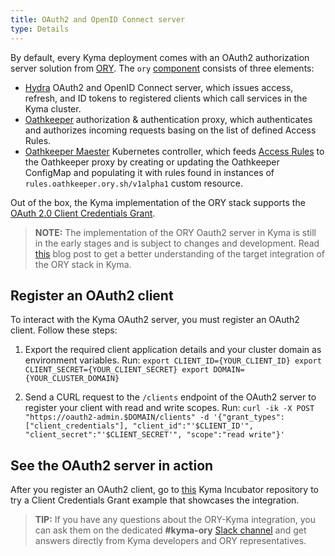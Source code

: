```yaml
---
title: OAuth2 and OpenID Connect server
type: Details
---
```


By default, every Kyma deployment comes with an OAuth2 authorization server solution from [ORY](https://www.ory.sh/). The `ory` [component](https://github.com/kyma-project/kyma/tree/master/resources/ory) consists of three elements:

- [Hydra](https://github.com/ory/hydra) OAuth2 and OpenID Connect server, which issues access, refresh, and ID tokens to registered clients which call services in the Kyma cluster.
- [Oathkeeper](https://github.com/ory/oathkeeper) authorization & authentication proxy, which authenticates and authorizes incoming requests basing on the list of defined Access Rules.
- [Oathkeeper Maester](https://github.com/ory/oathkeeper-maester) Kubernetes controller, which feeds [Access Rules](https://www.ory.sh/docs/oathkeeper/api-access-rules) to the Oathkeeper proxy by creating or updating the Oathkeeper ConfigMap and populating it with rules found in instances of `rules.oathkeeper.ory.sh/v1alpha1` custom resource.

Out of the box, the Kyma implementation of the ORY stack supports the [OAuth 2.0 Client Credentials Grant](https://www.oauth.com/oauth2-servers/access-tokens/client-credentials/).

>**NOTE:** The implementation of the ORY Oauth2 server in Kyma is still in the early stages and is subject to changes and development. Read [this](https://kyma-project.io/blog/2019/7/31/kyma-collaboration-with-ory/) blog post to get a better understanding of the target integration of the ORY stack in Kyma.

## Register an OAuth2 client

To interact with the Kyma OAuth2 server, you must register an OAuth2 client. Follow these steps:

  1. Export the required client application details and your cluster domain as environment variables. Run:
    ```
    export CLIENT_ID={YOUR_CLIENT_ID}
    export CLIENT_SECRET={YOUR_CLIENT_SECRET}
    export DOMAIN={YOUR_CLUSTER_DOMAIN}
    ```

  2. Send a CURL request to the `/clients` endpoint of the OAuth2 server to register your client with read and write scopes. Run:
    ```
    curl -ik -X POST "https://oauth2-admin.$DOMAIN/clients" -d '{"grant_types":["client_credentials"], "client_id":"'$CLIENT_ID'", "client_secret":"'$CLIENT_SECRET'", "scope":"read write"}'
    ```

## See the OAuth2 server in action

After you register an OAuth2 client, go to [this](https://github.com/kyma-incubator/examples/tree/master/ory-hydra/scenarios/client-credentials) Kyma Incubator repository to try a Client Credentials Grant example that showcases the integration.

>**TIP:** If you have any questions about the ORY-Kyma integration, you can ask them on the dedicated **#kyma-ory** [Slack channel](http://slack.kyma-project.io/) and get answers directly from Kyma developers and ORY representatives.   
